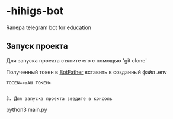 # -hihigs-bot
Ranepa telegram bot for education 

## Запуск проекта

Для запуска проекта стяните его с помощью 'git clone'

Полученный токен в [BotFather](https://t.me/BotFather) вставить в созданный файл .env

```
TOCEN=<вАШ ТОКЕН>


3. Для запуска проекта введите в консоль

```
python3 main.py
```